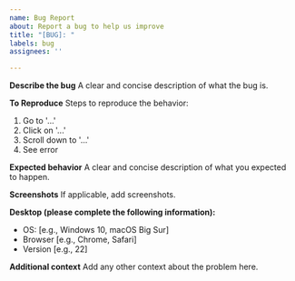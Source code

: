 ```yaml
---
name: Bug Report
about: Report a bug to help us improve
title: "[BUG]: "
labels: bug
assignees: ''

---
```


**Describe the bug**
A clear and concise description of what the bug is.

**To Reproduce**
Steps to reproduce the behavior:

1. Go to '...'
2. Click on '...'
3. Scroll down to '...'
4. See error

**Expected behavior**
A clear and concise description of what you expected to happen.

**Screenshots**
If applicable, add screenshots.

**Desktop (please complete the following information):**

- OS: [e.g., Windows 10, macOS Big Sur]
- Browser [e.g., Chrome, Safari]
- Version [e.g., 22]

**Additional context**
Add any other context about the problem here.
